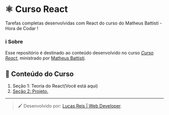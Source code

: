 # :atom_symbol: Curso React
Tarefas completas desenvolvidas com React do curso do Matheus Battisti - Hora de Codar
!


### :information_source: Sobre
Esse repositório é destinado ao conteúdo desenvolvido no curso *[Curso React](https://www.youtube.com/watch?v=FXqX7oof0I4&list=PLnDvRpP8BneyVA0SZ2okm-QBojomniQVO&index=1&ab_channel=MatheusBattisti-HoradeCodar)*, 
ministrado por [Matheus Battisti](https://www.udemy.com/user/matheus-battisti/).

## :bookmark_tabs: Conteúdo do Curso
1. Seção 1: Teoria do React(Você está aqui)
2. [Seção 2: Projeto.](https://github.com/LucasReisV1337/Project-React)


---
> :paintbrush: Desenvolvido por: [Lucas Reis | Web Developer](https://github.com/LucasReisV1337).
